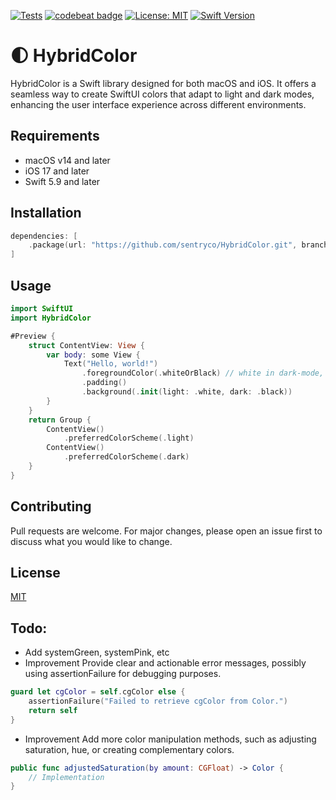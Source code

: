 [![Tests](https://github.com/sentryco/HybridColor/actions/workflows/Tests.yml/badge.svg)](https://github.com/sentryco/HybridColor/actions/workflows/Tests.yml)
[![codebeat badge](https://codebeat.co/badges/127fa394-9f2f-4910-ae8a-d9ddf5638e62)](https://codebeat.co/projects/github-com-sentryco-hybridcolor-main)
[![License: MIT](https://img.shields.io/badge/license-MIT-blue.svg)](LICENSE)
[![Swift Version](https://img.shields.io/badge/Swift-5.9-orange.svg)](https://swift.org)

# 🌓 HybridColor

HybridColor is a Swift library designed for both macOS and iOS. It offers a seamless way to create SwiftUI colors that adapt to light and dark modes, enhancing the user interface experience across different environments.

## Requirements

- macOS v14 and later
- iOS 17 and later
- Swift 5.9 and later

## Installation

```swift
dependencies: [
    .package(url: "https://github.com/sentryco/HybridColor.git", branch: "main")
]
```

## Usage

```swift
import SwiftUI
import HybridColor

#Preview {
    struct ContentView: View {
        var body: some View {
            Text("Hello, world!")
                .foregroundColor(.whiteOrBlack) // white in dark-mode, black in light-mode
                .padding()
                .background(.init(light: .white, dark: .black))
        }
    }
    return Group {
        ContentView()
            .preferredColorScheme(.light)
        ContentView()
            .preferredColorScheme(.dark)
    }
}
```

## Contributing

Pull requests are welcome. For major changes, please open an issue first to discuss what you would like to change.

## License

[MIT](https://choosealicense.com/licenses/mit/)

## Todo: 
- Add systemGreen, systemPink, etc
- Improvement
Provide clear and actionable error messages, possibly using assertionFailure for debugging purposes.
```swift
guard let cgColor = self.cgColor else {
    assertionFailure("Failed to retrieve cgColor from Color.")
    return self
}
```
- Improvement
Add more color manipulation methods, such as adjusting saturation, hue, or creating complementary colors.
```swift
public func adjustedSaturation(by amount: CGFloat) -> Color {
    // Implementation
}
```